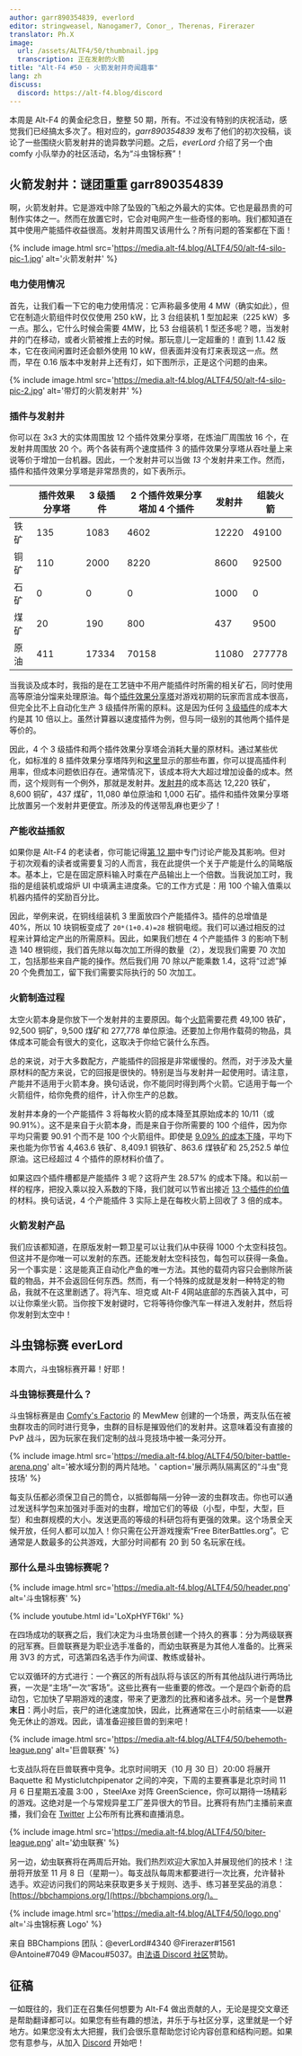 ```yaml
---
author: garr890354839, everlord
editor: stringweasel, Nanogamer7, Conor_, Therenas, Firerazer
translator: Ph.X
image:
  url: /assets/ALTF4/50/thumbnail.jpg
  transcription: 正在发射的火箭
title: "Alt-F4 #50 - 火箭发射井奇闻趣事"
lang: zh
discuss:
  discord: https://alt-f4.blog/discord
---
```


本周是 Alt-F4 的黄金纪念日，整整 50 期，所有。不过没有特别的庆祝活动，感觉我们已经搞太多次了。相对应的，*garr890354839* 发布了他们的初次投稿，谈论了一些围绕火箭发射井的诡异数学问题。之后，*everLord* 介绍了另一个由 comfy 小队举办的社区活动，名为“斗虫锦标赛”！

## 火箭发射井：谜团重重 <author>garr890354839</author>

啊，火箭发射井。它是游戏中除了坠毁的飞船之外最大的实体。它也是最昂贵的可制作实体之一。然而在放置它时，它会对电网产生一些奇怪的影响。我们都知道在其中使用产能插件收益很高。发射井周围又该用什么？所有问题的答案都在下面！

{% include image.html src='https://media.alt-f4.blog/ALTF4/50/alt-f4-silo-pic-1.jpg' alt='火箭发射井' %}

### 电力使用情况

首先，让我们看一下它的电力使用情况：它声称最多使用 4 MW（确实如此），但它在制造火箭组件时仅仅使用 250 kW，比 3 台组装机 1 型加起来（225 kW）多一点。那么，它什么时候会需要 4MW，比 53 台组装机 1 型还多呢？嗯，当发射井的门在移动，或者火箭被推上去的时候。那玩意儿一定超重的！直到 1.1.42 版本，它在夜间闲置时还会额外使用 10 kW，但表面并没有灯来表现这一点。然而，早在 0.16 版本中发射井上还有灯，如下图所示，正是这个问题的由来。

{% include image.html src='https://media.alt-f4.blog/ALTF4/50/alt-f4-silo-pic-2.jpg' alt='带灯的火箭发射井' %}

### 插件与发射井

你可以在 3x3 大的实体周围放 12 个插件效果分享塔，在炼油厂周围放 16 个，在发射井周围放 20 个。两个各装有两个速度插件 3 的插件效果分享塔从吞吐量上来说等价于增加一台机器。因此，一个发射井可以当做 *13* 个发射井来工作。然而，插件和插件效果分享塔是非常昂贵的，如下表所示。

|      | 插件效果分享塔 | 3 级插件 | 2 个插件效果分享塔加 4 个插件 | 发射井 | 组装火箭 |
|------|---------------|---------|-----------------------------|--------|---------|
| 铁矿 | 135           | 1083     | 4602                        | 12220 | 49100   |
| 铜矿 | 110           | 2000     | 8220                        | 8600  | 92500   |
| 石矿 | 0             | 0        | 0                           | 1000  | 0       |
| 煤矿 | 20            | 190      | 800                         | 437   | 9500    |
| 原油 | 411           | 17334    | 70158                       | 11080 | 277778  |

当我谈及成本时，我指的是在工艺链中不用产能插件时所需的相关矿石，同时使用高等原油分馏来处理原油。每个[插件效果分享塔](https://factoriolab.github.io/list?p=beacon*1&v=1)对游戏初期的玩家而言成本很高，但完全比不上自动化生产 3 级插件所需的原料。这是因为任何 [3 级插件](https://factoriolab.github.io/list?p=speed-module-3*1&v=1)的成本大约是其 10 倍以上。虽然计算器以速度插件为例，但与同一级别的其他两个插件是等价的。

因此，4 个 3 级插件和两个插件效果分享塔会消耗大量的原材料。通过某些优化，如标准的 8 插件效果分享塔阵列和[这里](https://factorio.com/blog/post/fff-351)显示的那些布置，你可以提高插件利用率，但成本问题依旧存在。通常情况下，该成本将大大超过增加设备的成本。然而，这个规则有一个例外，那就是发射井。[发射井](https://factoriolab.github.io/list?p=rocket-silo*1&v=1)的成本高达 12,220 铁矿，8,600 铜矿，437 煤矿，11,080 单位原油和 1,000 石矿。插件和插件效果分享塔比放置另一个发射井更便宜。所涉及的传送带乱麻也更少了！

### 产能收益插叙

如果你是 Alt-F4 的老读者，你可能记得[第 12 期](https://alt-f4.blog/zh/ALTF4-12/#%E5%A4%8D%E6%9D%82%E8%A7%92%E4%BA%A7%E8%83%BD%E6%8F%92%E4%BB%B6-thekool)中专门讨论产能及其影响。但对于初次观看的读者或需要复习的人而言，我在此提供一个关于产能是什么的简略版本。基本上，它是在固定原料输入时乘在产品输出上一个倍数。当我说加工时，我指的是组装机或熔炉 UI 中填满主进度条。它的工作方式是：用 100 个输入值乘以机器内插件的奖励百分比。

因此，举例来说，在铜线组装机 3 里面放四个产能插件3。插件的总增值是 40%，所以 10 块铜板变成了 `20*(1+0.4)=28` 根铜电缆。我们可以通过相反的过程来计算给定产出的所需原料。因此，如果我们想在 4 个产能插件 3 的影响下制造 140 根铜缆，我们首先除以每次加工所得的数量（2），发现我们需要 70 次加工，包括那些来自产能的操作。然后我们用 70 除以产能乘数 1.4，这将“过滤”掉 20 个免费加工，留下我们需要实际执行的 50 次加工。

### 火箭制造过程

太空火箭本身是你放下一个发射井的主要原因。每个[火箭](https://factoriolab.github.io/list?p=rocket-part*100&v=1)需要花费 49,100 铁矿，92,500 铜矿，9,500 煤矿和 277,778 单位原油。还要加上你用作载荷的物品，具体成本可能会有很大的变化，这取决于你给它装什么东西。

总的来说，对于大多数配方，产能插件的回报是非常缓慢的。然而，对于涉及大量原材料的配方来说，它的回报是很快的。特别是当与发射井一起使用时。请注意，产能并不适用于火箭本身。换句话说，你不能同时得到两个火箭。它适用于每一个火箭组件，给你免费的组件，计入你生产的总数。

发射井本身的一个产能插件 3 将每枚火箭的成本降至其原始成本的 10/11（或 90.91%）。这不是来自于火箭本身，而是来自于你所需要的 100 个组件，因为你平均只需要 90.91 个而不是 100 个火箭组件。即使是 [9.09% 的成本下降](https://factoriolab.github.io/list?z=eJwrcM7SMjQwUCtyLtDScqvzAkG1MmMAUBsG5Q__)，平均下来也能为你节省 4,463.6 铁矿、8,409.1 铜铁矿、863.6 煤铁矿和 25,252.5 单位原油。这已经超过 4 个插件的原材料价值了。

如果这四个插件槽都是产能插件 3 呢？这将产生 28.57% 的成本下降。和以前一样的程序，把投入乘以投入系数的下降，我们就可以节省出接近 [13 个插件的价值](https://factoriolab.github.io/list?z=eJwrcA7UMjQxMLLQ0nJKUStyLtDScqsDQ7UyYwBzOAgo)的材料。换句话说，4 个产能插件 3 实际上是在每枚火箭上回收了 3 倍的成本。

### 火箭发射产品

我们应该都知道，在原版发射一颗卫星可以让我们从中获得 1000 个太空科技包。但这并不是你唯一可以发射的东西。还能发射太空科技包，每包可以获得一条鱼。另一个事实是：这是能真正自动化产鱼的唯一方法。其他的载荷内容只会删除所装载的物品，并不会返回任何东西。然而，有一个特殊的成就是发射一种特定的物品，我就不在这里剧透了。将汽车、坦克或 Alt-F 4网站底部的东西装入其中，可以让你乘坐火箭。当你按下发射键时，它将等待你像汽车一样进入发射井，然后将你发射到太空中！

## 斗虫锦标赛 <author>everLord</author>

本周六，斗虫锦标赛开幕！好耶！

### 斗虫锦标赛是什么？

斗虫锦标赛是由 [Comfy's Factorio](https://getcomfy.eu/discord) 的 MewMew 创建的一个场景，两支队伍在被虫群攻击的同时进行竞争，虫群的目标是摧毁他们的发射井。这意味着没有直接的 PvP 战斗，因为玩家在我们定制的战斗竞技场中被一条河分开。

{% include image.html src='https://media.alt-f4.blog/ALTF4/50/biter-battle-arena.png' alt='被水域分割的两片陆地。' caption='展示两队隔离区的“斗虫”竞技场' %}

每支队伍都必须保卫自己的筒仓，以抵御每隔一分钟一波的虫群攻击。你也可以通过发送科学包来加强对手面对的虫群，增加它们的等级（小型，中型，大型，巨型）和虫群规模的大小。发送更高的等级的科研包将有更强的效果。这个场景全天候开放，任何人都可以加入！你只需在公开游戏搜索“Free BiterBattles.org”。它通常是人数最多的公共游戏，大部分时间都有 20 到 50 名玩家在线。

### 那什么是斗虫锦标赛呢？

{% include image.html src='https://media.alt-f4.blog/ALTF4/50/header.png' alt='斗虫锦标赛' %}

{% include youtube.html id='LoXpHYFT6kI' %}

在四场成功的联赛之后，我们决定为斗虫场景创建一个持久的赛事：分为两级联赛的冠军赛。巨兽联赛是为职业选手准备的，而幼虫联赛是为其他人准备的。比赛采用 3V3 的方式，可选第四名选手作为间谍、教练或替补。

它以双循环的方式进行：一个赛区的所有战队将与该区的所有其他战队进行两场比赛，一次是“主场”一次“客场”。这些比赛有一些重要的修改。一个是四个新奇的启动包，它加快了早期游戏的速度，带来了更激烈的比赛和诸多战术。另一个是**世界末日**：两小时后，丧尸的进化速度加快，因此，比赛通常在三小时前结束——以避免无休止的游戏。因此，请准备迎接巨兽的到来吧！

{% include image.html src='https://media.alt-f4.blog/ALTF4/50/behemoth-league.png' alt='巨兽联赛' %}

七支战队将在巨兽联赛中竞争。北京时间明天（10 月 30 日）20:00 将展开 Baquette 和 Mysticlutchpipenator 之间的冲突，下周的主要赛事是北京时间 11 月 6 日星期五凌晨 3:00 ，SteelAxe 对阵 GreenScience，你可以期待一场精彩的游戏。这绝对是一个与常规异星工厂差异很大的节目。比赛将有热门主播前来直播，我们会在 [Twitter](https://twitter.com/BiterBattles) 上公布所有比赛和直播消息。

{% include image.html src='https://media.alt-f4.blog/ALTF4/50/biter-league.png' alt='幼虫联赛' %}

另一边，幼虫联赛将在两周后开始。我们热烈欢迎大家加入并展现他们的技术！注册将开放至 11 月 8 日（星期一）。每支战队每周末都要进行一次比赛，允许替补选手。欢迎访问我们的网站来获取更多关于规则、选手、练习甚至奖品的消息：[https://bbchampions.org/](https://bbchampions.org/)。

{% include image.html src='https://media.alt-f4.blog/ALTF4/50/logo.png' alt='斗虫锦标赛 Logo' %}

来自 BBChampions 团队：@everLord#4340 @Firerazer#1561 @Antoine#7049 @Macou#5037。由[法语 Discord 社区](https://discord.gg/d2ja9wUd)赞助。

## 征稿

一如既往的，我们正在召集任何想要为 Alt-F4 做出贡献的人，无论是提交文章还是帮助翻译都可以。如果您有些有趣的想法，并乐于与社区分享，这里就是一个好地方。如果您没有太大把握，我们会很乐意帮助您讨论内容创意和结构问题。如果您有意参与，从加入 [Discord](https://alt-f4.blog/discord) 开始吧！
